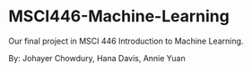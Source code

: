 # MSCI446-Machine-Learning
Our final project in MSCI 446 Introduction to Machine Learning.

By: Johayer Chowdury, Hana Davis, Annie Yuan
